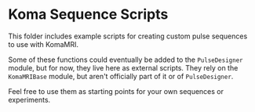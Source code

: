 # Koma Sequence Scripts

This folder includes example scripts for creating custom pulse sequences to use with KomaMRI.

Some of these functions could eventually be added to the `PulseDesigner` module, but for now, they live here as external scripts. They rely on the `KomaMRIBase` module, but aren't officially part of it or of `PulseDesigner`.

Feel free to use them as starting points for your own sequences or experiments.